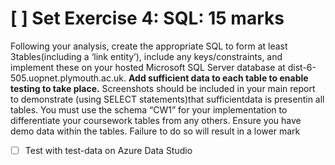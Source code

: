 # [ ] Set Exercise 4: SQL: 15 marks

Following your analysis, create the appropriate SQL to form at least 3tables(including a ‘link entity’), include any keys/constraints, and implement these on your hosted Microsoft SQL Server database at  dist-6-505.uopnet.plymouth.ac.uk. **Add sufficient data to  each  table  to  enable  testing  to  take place.** Screenshots should be included in your main report to demonstrate (using SELECT statements)that sufficientdata is presentin all tables. You must use the schema “CW1” for your implementation to differentiate your coursework tables from any others.  Ensure you have demo data within the tables.  Failure to do so will result in a lower mark

- [ ] Test with test-data on Azure Data Studio
